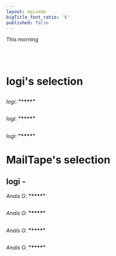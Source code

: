 ```yaml
---
layout: episode
bigTitle_font_ratio: '6'
published: false
---
```

<p id="introduction">This morning 
  
<br><br>


</p>


# Iogi's selection

## 
_Iogi_: **"****"**

## 
_Iogi_: **"****"**

## 
_Iogi_: **"****"**


# MailTape's selection

## Iogi - 
_Anaïs G_: **"****"**

## 
_Anaïs G_: **"****"**

##
_Anaïs G_: **"****"**

## 
_Anaïs G_: **"****"**


<p id="outroduction"></p>

